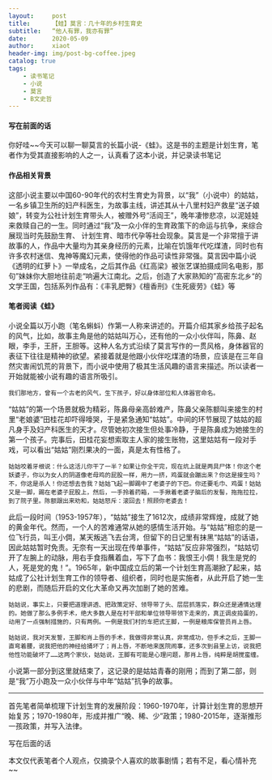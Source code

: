 ```yaml
---
layout:     post
title:      【蛙】莫言：几十年的乡村生育史
subtitle:   “他人有罪，我亦有罪”
date:       2020-05-09
author:     xiaot
header-img: img/post-bg-coffee.jpeg
catalog: true
tags:
    - 读书笔记
    - 小说
    - 莫言
    - B文史哲
---
```

#### 写在前面的话

你好哇~~今天可以聊一聊莫言的长篇小说-《蛙》。这是书的主题是计划生育，笔者作为受其直接影响的人之一，认真看了这本小说，并记录读书笔记

#### 作品相关背景

这部小说主要以中国60-90年代的农村生育史为背景，以“我”（小说中）的姑姑，一名乡镇卫生所的妇产科医生，为故事主线，讲述其从十八里村妇产救星“送子娘娘”，转变为公社计划生育带头人，被赠外号“活阎王”，晚年凄惨悲凉，以泥娃娃来救赎自己的一生。同时通过“我”及一众小伴的生育政策下的命运与抗争，来综合展现当时先鼓励生育、 计划生育、暗市代孕等社会现象。莫言是一个非常擅于讲故事的人，作品中大量均为其亲身经历的元素，比喻在饥饿年代吃煤渣，同时也有许多农村迷信、鬼神等魔幻元素，使得他的作品可读性非常强。莫言因中篇小说《透明的红萝卜》一举成名，之后其作品《红高梁》被张艺谋拍摄成同名电影，那句”妹妹你大胆地往前走“响遍大江南北。之后，创造了大家熟知的”高密东北乡“的文学王国，包括系列作品有：《丰乳肥臀》《檀香刑》《生死疲劳》《蛙》等

#### 笔者阅读《蛙》

小说全篇以万小跑（笔名蝌蚪）作第一人称来讲述的。开篇介绍其家乡给孩子起名的风气，比如，故事主角是他的姑姑叫万心，还有他的一众小伙伴叫，陈鼻、赵眼，李手，王肝，王胆等。这种人名方式沿续了莫言写作的一贯风格，身体器官的表征下往往是精神的欲望。紧接着就是他跟小伙伴吃煤渣的场景，应该是在三年自然灾害闹饥荒的背景下，而小说中使用了极其生活风趣的语言来描述。所以读者一开始就能被小说有趣的语言所吸引。

```
我们那地方，曾有一个古老的风气，生下孩子，好以身体部位和人体器官命名。
```

“姑姑”的第一个场景就极为精彩，陈鼻母亲高龄难产，陈鼻父亲陈额叫来接生的村里“老娘婆”田桂花却吓得嚎哭，于是紧急通知“姑姑”。中间的环节展现了姑姑的超凡身手及妇产科医生的天才。尽管她初次接生但处事冷静，于是陈鼻成为她接生的第一个孩子。完事后，田桂花妄想索取主人家的接生账物，这里姑姑有一段对手戏，可以看出“姑姑”刚烈果决的一面，真是太有性格了。

```
姑姑咬着牙根说：什么这活儿你干了一半？如果让你全干完，现在炕上就是两具尸体！你这个老妖婆子，你以为女人的阴道像老母鸡的屁股一样，用力一挤，鸡蛋就会蹦出来？你这是接生吗？不，你这是杀人！你还想去告我？姑姑飞起一脚踢中了老婆子的下巴。你还要毛巾、鸡蛋！姑姑又是一脚，踢在老婆子屁股上，然后，一手拎着药箱，一手揪着老婆子脑后的发髻，拖拖拉拉，到了院子里。陈额跟出来劝和，姑姑怒斥：滚回去！照顾你老婆去！
```

此后一段时间（1953-1957年），“姑姑”接生了1612次，成绩非常辉煌，成就了她的黄金年代。然而，一个人的苦难通常从她的感情生活开始。与“姑姑”相恋的是一位飞行员，叫王小倜，某天叛逃飞去台湾，但留下的日记里有抹黑“姑姑”的话语，因此姑姑暂时免责。无奈有一天出现在传单事件，“姑姑”反应非常强烈，“姑姑切开了左腕上的动脉，用右手食指蘸着血，写下了血书：我恨王小倜！我生是党的人，死是党的鬼！”。1965年，新中国成立后的第一个计划生育高潮掀了起来，姑姑成了公社计划生育工作的领导者、组织者，同时也是实施者，从此开启了她一生的悲剧，而随后开启的文化大革命又再次加剧了她的苦难。

```
姑姑说，事实上，只要把道理讲透、把政策定好、领导带了头、层层抓落实，群众还是通情达理的。她做了那么多例手术，绝大多数人是在村干部和单位领导带领下走来的，真正调皮捣蛋的，动用了一点强制措施的，只有两例。一例是我们村的车把式王脚，一例是粮库保管员肖上唇。
```

```
姑姑说，我对天发誓，王脚和肖上唇的手术，我做得非常认真，非常成功，但手术之后，王脚一直弯着腰，说我把他的神经给捅坏了；肖上唇，不断地来医院闹事，还多次到县里上访，说我把他性功能破坏了……这两个家伙，姑姑说，王脚有可能是心理问题，那肖上唇，纯粹是胡搅蛮缠。
```

小说第一部分到这里就结束了，这记录的是姑姑青春的刚用；而到了第二部，则是“我”万小跑及一众小伙伴与中年“姑姑”抗争的故事。

------

首先笔者简单梳理下计划生育的发展阶段：1960-1970年，计算计划生育的思想开始复苏；1970-1980年，形成并推广“晚、稀、少”政策；1980-2015年，逐渐推形一孩政策，并写入法律。

写在后面的话

本文仅代表笔者个人观点，仅摘录个人喜欢的故事剧情；若有不足，看心情补充~~